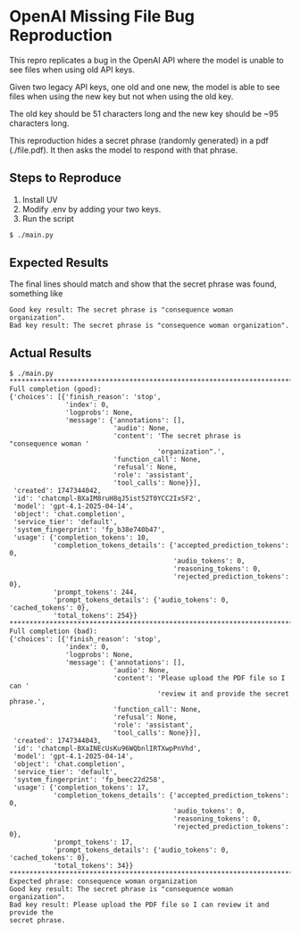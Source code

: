 # OpenAI Missing File Bug Reproduction

This repro replicates a bug in the OpenAI API where the model is unable to see
files when using old API keys.

Given two legacy API keys, one old and one new, the model is able to see files
when using the new key but not when using the old key.

The old key should be 51 characters long and the new key should be ~95 characters
long.

This reproduction hides a secret phrase (randomly generated) in a pdf
(./file.pdf). It then asks the model to respond with that phrase.

## Steps to Reproduce

1. Install UV
2. Modify .env by adding your two keys.
3. Run the script

```bash
$ ./main.py
```

## Expected Results

The final lines should match and show that the secret phrase was found,
something like

```
Good key result: The secret phrase is "consequence woman organization".
Bad key result: The secret phrase is "consequence woman organization".
```

## Actual Results

```
$ ./main.py
********************************************************************************
Full completion (good):
{'choices': [{'finish_reason': 'stop',
              'index': 0,
              'logprobs': None,
              'message': {'annotations': [],
                          'audio': None,
                          'content': 'The secret phrase is "consequence woman '
                                     'organization".',
                          'function_call': None,
                          'refusal': None,
                          'role': 'assistant',
                          'tool_calls': None}}],
 'created': 1747344042,
 'id': 'chatcmpl-BXaIM8ruH8qJ5ist52T0YCC2IxSF2',
 'model': 'gpt-4.1-2025-04-14',
 'object': 'chat.completion',
 'service_tier': 'default',
 'system_fingerprint': 'fp_b38e740b47',
 'usage': {'completion_tokens': 10,
           'completion_tokens_details': {'accepted_prediction_tokens': 0,
                                         'audio_tokens': 0,
                                         'reasoning_tokens': 0,
                                         'rejected_prediction_tokens': 0},
           'prompt_tokens': 244,
           'prompt_tokens_details': {'audio_tokens': 0, 'cached_tokens': 0},
           'total_tokens': 254}}
********************************************************************************
Full completion (bad):
{'choices': [{'finish_reason': 'stop',
              'index': 0,
              'logprobs': None,
              'message': {'annotations': [],
                          'audio': None,
                          'content': 'Please upload the PDF file so I can '
                                     'review it and provide the secret phrase.',
                          'function_call': None,
                          'refusal': None,
                          'role': 'assistant',
                          'tool_calls': None}}],
 'created': 1747344043,
 'id': 'chatcmpl-BXaINEcUsKu96WQbnlIRTXwpPnVhd',
 'model': 'gpt-4.1-2025-04-14',
 'object': 'chat.completion',
 'service_tier': 'default',
 'system_fingerprint': 'fp_beec22d258',
 'usage': {'completion_tokens': 17,
           'completion_tokens_details': {'accepted_prediction_tokens': 0,
                                         'audio_tokens': 0,
                                         'reasoning_tokens': 0,
                                         'rejected_prediction_tokens': 0},
           'prompt_tokens': 17,
           'prompt_tokens_details': {'audio_tokens': 0, 'cached_tokens': 0},
           'total_tokens': 34}}
********************************************************************************
Expected phrase: consequence woman organization
Good key result: The secret phrase is "consequence woman organization".
Bad key result: Please upload the PDF file so I can review it and provide the
secret phrase.
```
